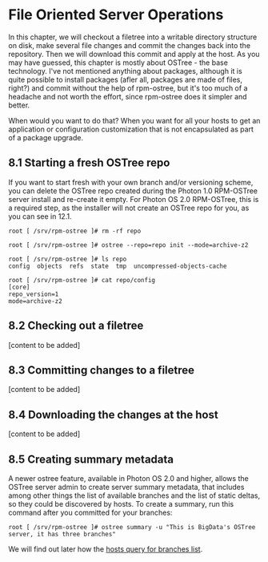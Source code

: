 # File Oriented Server Operations

In this chapter, we will checkout a filetree into a writable directory structure on disk, make several file changes and commit the changes back into the repository. Then we will download this commit and apply at the host. As you may have guessed, this chapter is mostly about OSTree - the base technology. I've not mentioned anything about packages, although it is quite possible to install packages (afler all, packages are made of files, right?) and commit without the help of rpm-ostree, but it's too much of a headache and not worth the effort, since rpm-ostree does it simpler and better.  

When would you want to do that? When you want for all your hosts to get an application or configuration customization that is not encapsulated as part of a package upgrade.

## 8.1 Starting a fresh OSTree repo  
If you want to start fresh with your own branch and/or versioning scheme, you can delete the OSTree repo created during the Photon 1.0 RPM-OSTree server install and re-create it empty. For Photon OS 2.0 RPM-OSTree, this is a required step, as the installer will not create an OSTree repo for you, as you can see in 12.1.  
```
root [ /srv/rpm-ostree ]# rm -rf repo

root [ /srv/rpm-ostree ]# ostree --repo=repo init --mode=archive-z2

root [ /srv/rpm-ostree ]# ls repo                                  
config  objects  refs  state  tmp  uncompressed-objects-cache

root [ /srv/rpm-ostree ]# cat repo/config
[core]
repo_version=1
mode=archive-z2
```

## 8.2 Checking out a filetree
[content to be added]

## 8.3 Committing changes to a filetree
[content to be added]

## 8.4 Downloading the changes at the host
[content to be added]

## 8.5 Creating summary metadata
A newer ostree feature, available in Photon OS 2.0 and higher, allows the OSTree server admin to create server summary metadata, that includes among other things the list of available branches and the list of static deltas, so they could be discovered by hosts. To create a summary, run this command after you committed for your branches:
```
root [ /srv/rpm-ostree ]# ostree summary -u "This is BigData's OSTree server, it has three branches"
```  
We will find out later how the [hosts query for branches list](Photon-RPM-OSTree-10-Remotes.md#105-list-available-branches). 
